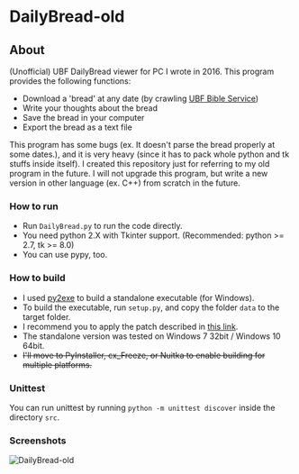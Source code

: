 # DailyBread-old

## About
(Unofficial) UBF DailyBread viewer for PC I wrote in 2016.
This program provides the following functions:
- Download a 'bread' at any date (by crawling [UBF Bible Service](http://bs.ubf.kr/))
- Write your thoughts about the bread
- Save the bread in your computer
- Export the bread as a text file

This program has some bugs (ex. It doesn't parse the bread properly at some dates.),
and it is very heavy (since it has to pack whole python and tk stuffs inside itself).
I created this repository just for referring to my old program in the future.
I will not upgrade this program, but write a new version in other language (ex. C++) from scratch in the future.

### How to run
- Run ```DailyBread.py``` to run the code directly.
- You need python 2.X with Tkinter support. (Recommended: python >= 2.7, tk >= 8.0)
- You can use pypy, too.

### How to build
- I used [py2exe](http://www.py2exe.org/) to build a standalone executable (for Windows).
- To build the executable, run ```setup.py```, and copy the folder ```data``` to the target folder.
- I recommend you to apply the patch described in [this link](http://stackoverflow.com/questions/14975018/creating-single-exe-using-py2exe-for-a-tkinter-program).
- The standalone version was tested on Windows 7 32bit / Windows 10 64bit.
- ~~I'll move to PyInstaller, cx_Freeze, or Nuitka to enable building for multiple platforms.~~

### Unittest
You can run unittest by running ```python -m unittest discover``` inside the directory ```src```.  

### Screenshots
![DailyBread-old](https://i.imgur.com/MemBNxO.png)


